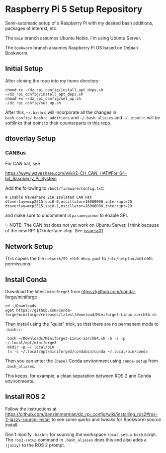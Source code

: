 # Raspberry Pi 5 Setup Repository

Semi-automatic setup of a Raspberry Pi with my desired bash additions, packages of interest, etc.

The `main` branch assumes Ubuntu Noble. I'm using Ubuntu Server.

The `bookworm` branch assumes Raspberry Pi OS based on Debian Bookworm.

## Initial Setup

After cloning the repo into my home directory:

```
chmod +x ~/dz_rpi_config/install_apt_deps.sh
~/dz_rpi_config/install_apt_deps.sh
chmod +x ~/dz_rpi_config/set_up.sh
~/dz_rpi_config/set_up.sh
```

After this, `~/.bashrc` will incorporate all the changes in `bash_config/.bashrc_additions` and `~/.bash_aliases` and `~/.inputrc` will be softlinks that point to their counterparts in this repo.

## dtoverlay Setup 

### CANBus

For CAN hat, see

https://www.waveshare.com/wiki/2-CH_CAN_HAT#For_64-bit_Raspberry_Pi_System

Add the following to `/boot/firmware/config.txt`:

```
# Enable Waveshare 2CH Isolated CAN Hat
dtoverlay=mcp2515,spi0-0,oscillator=16000000,interrupt=25
dtoverlay=mcp2515,spi0-1,oscillator=16000000,interrupt=23
```

and make sure to uncomment `dtparam=spi=on` to enable SPI.

💡 NOTE: The CAN hat does not yet work on Ubuntu Server, I think because of the new RP1 I/O interface chip. See [issues/#1](https://github.com/danzimmerman/dz_rpi_config/issues/1)

## Network Setup

This copies the file `network/99-eth0-dhcp.yaml` to `/etc/netplan` and sets permissions.

## Install Conda

Download the latest `miniforge3` from https://github.com/conda-forge/miniforge

```
cd ~/Downloads
wget https://github.com/conda-forge/miniforge/releases/latest/download/Miniforge3-Linux-aarch64.sh
```

Then install using the "quiet" trick, so that there are no permanent mods to `.bashrc`:

```
 bash ~/Downloads/Miniforge3-Linux-aarch64.sh -b -s -p ~/.local/opt/miniforge3
 mkdir -p ~/.local/bin
 ln -s ~/.local/opt/miniforge3/condabin/conda ~/.local/bin/conda
```

Then you can enter the `(base)` Conda environment using `conda-setup` from `.bash_aliases`.

This keeps, for example, a clean separation between ROS 2 and Conda environments.

## Install ROS 2

Follow the instructions at https://github.com/danzimmerman/dz_rpi_config/wiki/installing_ros2#ros-2-jazzy-source-install to see some quirks and tweaks for Bookworm source install.

Don't modify `.bashrc` for sourcing the workspace `local_setup.bash` script. The `ros2-setup` command in `.bash_aliases` does this and also adds a `(jazzy)` to the ROS 2 prompt.

